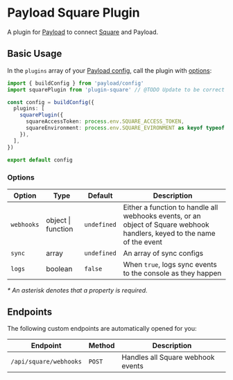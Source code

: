 # Payload Square Plugin

A plugin for [Payload](https://github.com/payloadcms/payload) to connect [Square](https://squareup.com) and Payload.


## Basic Usage

In the `plugins` array of your [Payload config](https://payloadcms.com/docs/configuration/overview), call the plugin with [options](#options):

```ts
import { buildConfig } from 'payload/config'
import squarePlugin from 'plugin-square' // @TODO Update to be correct

const config = buildConfig({
  plugins: [
    squarePlugin({
      squareAccessToken: process.env.SQUARE_ACCESS_TOKEN,
      squareEnvironment: process.env.SQUARE_EVIRONMENT as keyof typeof Environment,
    }),
  ],
})

export default config
```

### Options
| Option     | Type               | Default     | Description                                                                                                              |
|------------|--------------------|-------------|--------------------------------------------------------------------------------------------------------------------------|
| `webhooks` | object \| function | `undefined` | Either a function to handle all webhooks events, or an object of Square webhook handlers, keyed to the name of the event |
| `sync`     | array              | `undefined` | An array of sync configs                                                                                                 |
| `logs`     | boolean            | `false`     | When `true`, logs sync events to the console as they happen                                                              |

_\* An asterisk denotes that a property is required._

## Endpoints

The following custom endpoints are automatically opened for you:

| Endpoint               | Method | Description                       |
|------------------------|--------|-----------------------------------|
| `/api/square/webhooks` | `POST` | Handles all Square webhook events |
